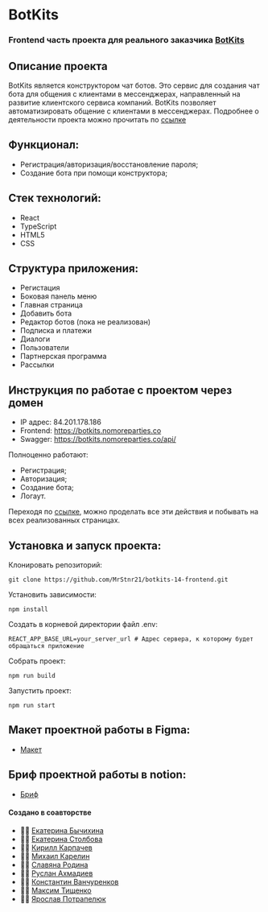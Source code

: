 # BotKits

### Frontend часть проекта для реального заказчика [BotKits](https://botkits.ru/)

## Описание проекта

BotKits является конструктором чат ботов. Это сервис для создания чат бота для общения с клиентами в мессенджерах, направленный на развитие клиентского сервиса компаний. BotKits позволяет автоматизировать общение с клиентами в мессенджерах. Подробнее о деятельности проекта можно прочитать по [ссылке](https://botkits.ru/)

## Функционал:

- Регистрация/авторизация/восстановление пароля;
- Создание бота при помощи конструктора;

## Стек технологий:

- React
- TypeScript
- HTML5
- CSS

## Структура приложения:

- Регистация
- Боковая панель меню
- Главная страница
- Добавить бота
- Редактор ботов (пока не реализован)
- Подписка и платежи
- Диалоги
- Пользователи
- Партнерская программа
- Рассылки

## Инструкция по работае с проектом через домен

- IP адрес: 84.201.178.186
- Frontend: https://botkits.nomoreparties.co
- Swagger: https://botkits.nomoreparties.co/api/

Полноценно работают:

- Регистрация;
- Авторизация;
- Создание бота;
- Логаут.

Переходя по [ссылке](https://botkits.nomoreparties.co), можно проделать все эти действия и побывать на всех реализованных страницах.

## Установка и запуск проекта:

Клонировать репозиторий:

    git clone https://github.com/MrStnr21/botkits-14-frontend.git

Установить зависимости:

    npm install

Создать в корневой директории файл .env:

    REACT_APP_BASE_URL=your_server_url # Адрес сервера, к которому будет обращаться приложение

Собрать проект:

    npm run build

Запустить проект:

    npm run start

## Макет проектной работы в Figma:

- [Макет](<https://www.figma.com/file/89caTZSLaLwqYKSWH4SXLo/BOTkit-Admin-panel-(Copy-07.08.23)?type=design&node-id=26-24906&mode=design&t=5VY052C7pfGFpugE-0>)

## Бриф проектной работы в notion:

- [Бриф](https://www.notion.so/BotKits-14-web-195fad87a50d4ad58a4e5d6fb5ea4e25)

#### Создано в соавторстве

- 👨‍💻 [Екатерина Бычихина](https://github.com/BychikhinaE)
- 👨‍💻 [Екатерина Столбова](https://github.com/rainbowpieeee)
- 👨‍💻 [Кирилл Карпачев](https://github.com/Kirill-Karpachev)
- 👨‍💻 [Михаил Карелин](https://github.com/Kimer1990)
- 👨‍💻 [Славяна Родина](https://github.com/SlavyanaR)
- 👨‍💻 [Руслан Ахмадиев](https://github.com/Qolit3)
- 👨‍💻 [Константин Ванчуренков](https://github.com/Wacorasu)
- 👨‍💻 [Максим Тищенко](https://github.com/maxtish)
- 👨‍💻 [Ярослав Потрапелюк](https://github.com/MrStnr21)
